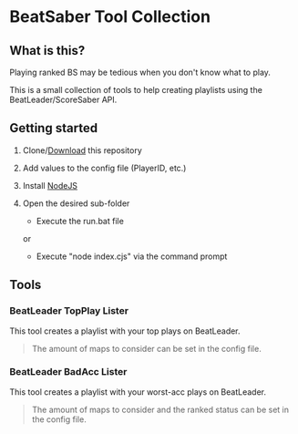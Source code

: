 # BeatSaber Tool Collection

## What is this?

Playing ranked BS may be tedious when you don't know what to play.

This is a small collection of tools to help creating playlists using the BeatLeader/ScoreSaber API.

## Getting started

1. Clone/[Download](https://github.com/HalloTheEngineer/BeatSaber-Tool-Collection/archive/refs/heads/main.zip) this repository
2. Add values to the config file (PlayerID, etc.)
3. Install [NodeJS](https://nodejs.org/)
4. Open the desired sub-folder 
    - Execute the run.bat file
    
    or

    - Execute "node index.cjs" via the command prompt

## Tools

### BeatLeader TopPlay Lister

This tool creates a playlist with your top plays on BeatLeader.

> The amount of maps to consider can be set in the config file.

### BeatLeader BadAcc Lister

This tool creates a playlist with your worst-acc plays on BeatLeader.

> The amount of maps to consider and the ranked status can be set in the config file.
